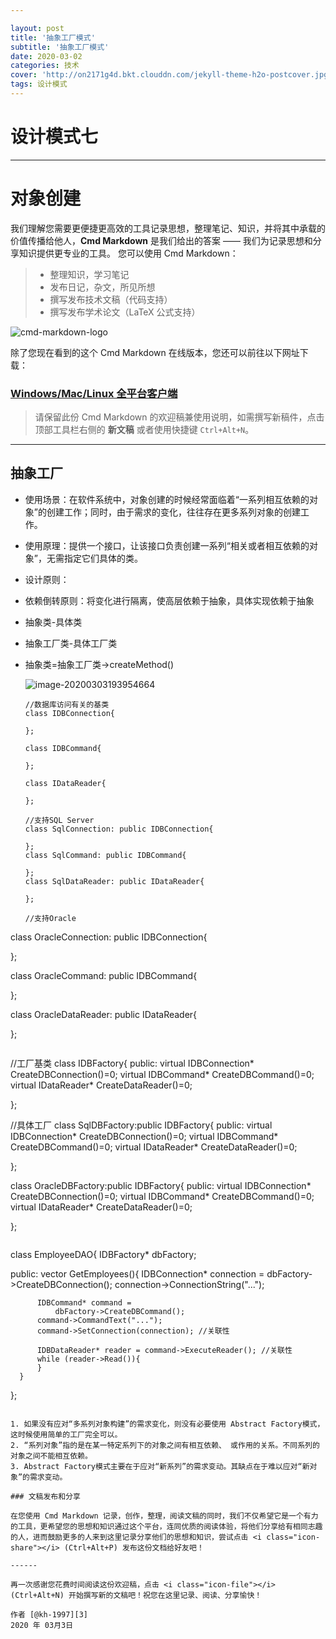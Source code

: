 ```yaml
---

layout: post
title: '抽象工厂模式'
subtitle: '抽象工厂模式'
date: 2020-03-02
categories: 技术
cover: 'http://on2171g4d.bkt.clouddn.com/jekyll-theme-h2o-postcover.jpg'
tags: 设计模式﻿
---
```


# 设计模式七

------

# 对象创建

我们理解您需要更便捷更高效的工具记录思想，整理笔记、知识，并将其中承载的价值传播给他人，**Cmd Markdown** 是我们给出的答案 —— 我们为记录思想和分享知识提供更专业的工具。 您可以使用 Cmd Markdown：

> * 整理知识，学习笔记
> * 发布日记，杂文，所见所想
> * 撰写发布技术文稿（代码支持）
> * 撰写发布学术论文（LaTeX 公式支持）

![cmd-markdown-logo](https://www.zybuluo.com/static/img/logo.png)

除了您现在看到的这个 Cmd Markdown 在线版本，您还可以前往以下网址下载：

### [Windows/Mac/Linux 全平台客户端](https://www.zybuluo.com/cmd/)

> 请保留此份 Cmd Markdown 的欢迎稿兼使用说明，如需撰写新稿件，点击顶部工具栏右侧的 <i class="icon-file"></i> **新文稿** 或者使用快捷键 `Ctrl+Alt+N`。

------

## 抽象工厂

- 使用场景：在软件系统中，对象创建的时候经常面临着“一系列相互依赖的对象”的创建工作；同时，由于需求的变化，往往存在更多系列对象的创建工作。

- 使用原理：提供一个接口，让该接口负责创建一系列“相关或者相互依赖的对象”，无需指定它们具体的类。

- 设计原则：

- 依赖倒转原则：将变化进行隔离，使高层依赖于抽象，具体实现依赖于抽象

- 抽象类-具体类

- 抽象工厂类-具体工厂类

- 抽象类=抽象工厂类->createMethod()

  

  ![image-20200303193954664](C:\Users\Administrator\AppData\Roaming\Typora\typora-user-images\image-20200303193954664.png)

  ```
  //数据库访问有关的基类
  class IDBConnection{
      
  };
  
  class IDBCommand{
      
  };
  
  class IDataReader{
      
  };
  
  //支持SQL Server
  class SqlConnection: public IDBConnection{
      
  };
  class SqlCommand: public IDBCommand{
      
  };
  class SqlDataReader: public IDataReader{
      
  };
  
  //支持Oracle
class OracleConnection: public IDBConnection{
      
  };
  
  class OracleCommand: public IDBCommand{
      
  };
  
  class OracleDataReader: public IDataReader{
      
  };
  
  ```
  
  ```
  //工厂基类
  class IDBFactory{
  public:
      virtual IDBConnection* CreateDBConnection()=0;
      virtual IDBCommand* CreateDBCommand()=0;
      virtual IDataReader* CreateDataReader()=0;
      
  };
  
  //具体工厂
  class SqlDBFactory:public IDBFactory{
  public:
      virtual IDBConnection* CreateDBConnection()=0;
      virtual IDBCommand* CreateDBCommand()=0;
      virtual IDataReader* CreateDataReader()=0;
   
  };
  
  class OracleDBFactory:public IDBFactory{
  public:
      virtual IDBConnection* CreateDBConnection()=0;
      virtual IDBCommand* CreateDBCommand()=0;
      virtual IDataReader* CreateDataReader()=0;
 
  };
  
  ```
  
  ```
  class EmployeeDAO{
      IDBFactory* dbFactory;
      
  public:
      vector<EmployeeDO> GetEmployees(){
          IDBConnection* connection = dbFactory->CreateDBConnection();
          connection->ConnectionString("...");
  
          IDBCommand* command =
              dbFactory->CreateDBCommand();
          command->CommandText("...");
          command->SetConnection(connection); //关联性
  
          IDBDataReader* reader = command->ExecuteReader(); //关联性
          while (reader->Read()){
          }
      }
  };
  
  ```

1. 如果没有应对“多系列对象构建”的需求变化，则没有必要使用 Abstract Factory模式，这时候使用简单的工厂完全可以。 
2. “系列对象”指的是在某一特定系列下的对象之间有相互依赖、 或作用的关系。不同系列的对象之间不能相互依赖。 
3. Abstract Factory模式主要在于应对“新系列”的需求变动。其缺点在于难以应对“新对象”的需求变动。

### 文稿发布和分享

在您使用 Cmd Markdown 记录，创作，整理，阅读文稿的同时，我们不仅希望它是一个有力的工具，更希望您的思想和知识通过这个平台，连同优质的阅读体验，将他们分享给有相同志趣的人，进而鼓励更多的人来到这里记录分享他们的思想和知识，尝试点击 <i class="icon-share"></i> (Ctrl+Alt+P) 发布这份文档给好友吧！

------

再一次感谢您花费时间阅读这份欢迎稿，点击 <i class="icon-file"></i> (Ctrl+Alt+N) 开始撰写新的文稿吧！祝您在这里记录、阅读、分享愉快！

作者 [@kh-1997][3]     
2020 年 03月3日    